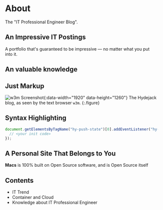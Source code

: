 
# About

The "IT Professional Engineer Blog".


<!--posts-->

## An Impressive IT Postings
A portfolio that's guaranteed to be impressive — no matter what you put into it.

<!--projects-->


## An valuable knowledge


## Just Markup

![w3m Screenshot](assets/img/blog/w3m.png){:data-width="1920" data-height="1260"}
The Hydejack blog, as seen by the text browser `w3m`.
{:.figure}


## Syntax Highlighting

```js
document.getElementsByTagName("hy-push-state")[0].addEventListener("hy-push-state-load", function() {
  // <your init code>
});
```


## A Personal Site That Belongs to You
**Macs** is 100% built on Open Source software, and is Open Source itself

## Contents

* IT Trend
* Container and Cloud
* Knowledge about IT Professional Engineer


